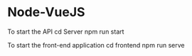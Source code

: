 # Node-VueJS
To start the API
cd Server
npm run start

To start the front-end application
cd frontend
npm run serve